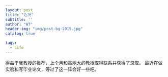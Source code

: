 ```yaml
---
layout: post
title: "近况"
subtitle: ''
author: "WT"
header-img: "img/post-bg-2015.jpg"
catalog: true

tags:
  - Life
---
```


得益于我教授的推荐，上个月和高丽大的教授取得联系并获得了录取。
最近在做实验和写毕业论文，等过了这一阵会好一些吧。
